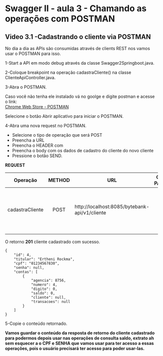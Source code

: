 # Swagger II - aula 3 - Chamando as operações com POSTMAN

## Video 3.1 -Cadastrando o cliente via POSTMAN

No dia a dia as APIs são consumidas através de clients REST nos vamos usar o POSTMAN para isso.

1-Start a API em modo debug através da classe Swagger2Springboot.java.

2-Coloque breakpoint na operação cadastraCliente() na classe ClienteApiController.java.

3-Abra o POSTMAN.

Caso você não tenha ele instalado vá no goolge e digite postman e acesse o link:  
[Chrome Web Store - POSTMAN](https://chrome.google.com/webstore/detail/postman/fhbjgbiflinjbdggehcddcbncdddomop?hl=pt-BR)

Selecione o botão Abrir aplicativo para iniciar o POSTMAN.

4-Abra uma nova request no POSTMAN.

- Selecione o tipo de operação que será POST
- Preencha a URL
- Preencha o HEADER com 
- Preencha o body com os dados de cadastro do cliente do novo cliente
- Pressione o botão SEND.

**REQUEST**

|Operação|METHOD|URL|QUERY PARAMS|HEADERS|BODY|
|-----|:--:|----------|:-----------:|:------:|----|
|cadastraCliente | POST | http://localhost:8085/bytebank-api/v1/cliente|N/A|Content-Type|{"cpf": "01234567830", "id": 234, "senha": "senha123", "titular": "Ertheni Rockma"} |
| | | | | | |


O retorno **201** cliente cadastrado com sucesso.

```
{
    "id": 4,
    "titular": "Ertheni Rockma",
    "cpf": "01234567830",
    "senha": null,
    "contas": [
        {
            "agencia": 8756,
            "numero": 4,
            "digito": 0,
            "saldo": 0,
            "cliente": null,
            "transacoes": null
        }
    ]
}
```

5-Copie o conteúdo retornado.

**Vamos guardar o conteúdo da resposta de retorno do cliente cadastrado para podermos depois usar nas operações de consulta saldo, extrato ah sem esquecer a o CPF e SENHA que vamos usar para ter acesso a essas operações, pois o usuário precisará ter acesso para poder usar-las.**
